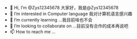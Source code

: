 - 👋 Hi, I’m @Zys12345678  大家好，我是@Zys12345678
- 👀 I’m interested in Computer language  我对计算机语言感兴趣
- 🌱 I’m currently learning ...我目前啥也不会
- 💞️ I’m looking to collaborate on ...目前没有合作的成本再说吧
- 📫 How to reach me ...

<!---
Zys12345678/Zys12345678 is a ✨ special ✨ repository because its `README.md` (this file) appears on your GitHub profile.
You can click the Preview link to take a look at your changes.
--->

